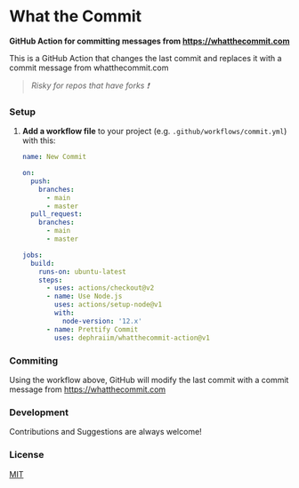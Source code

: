 # What the Commit

**GitHub Action for committing messages from https://whatthecommit.com**

This is a GitHub Action that changes the last commit and replaces it with a commit message from whatthecommit.com

> _Risky for repos that have forks ❗_

### Setup

1. **Add a workflow file** to your project (e.g. `.github/workflows/commit.yml`) with this:

   ```yml
   name: New Commit

   on:
     push:
       branches:
         - main
         - master
     pull_request:
       branches:
         - main
         - master

   jobs:
     build:
       runs-on: ubuntu-latest
       steps:
         - uses: actions/checkout@v2
         - name: Use Node.js
           uses: actions/setup-node@v1
           with:
             node-version: '12.x'
         - name: Prettify Commit
           uses: dephraiim/whatthecommit-action@v1
   ```

### Commiting

Using the workflow above, GitHub will modify the last commit with a commit message from https://whatthecommit.com

### Development

Contributions and Suggestions are always welcome!

### License

[MIT](./license)
